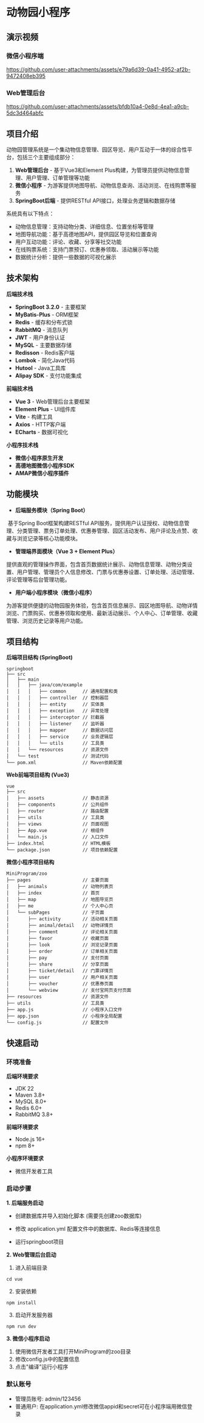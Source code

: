 # 动物园小程序

## 演示视频

### 微信小程序端

https://github.com/user-attachments/assets/e79a6d39-0a41-4952-af2b-9472408eb395

### Web管理后台

https://github.com/user-attachments/assets/bfdb10a4-0e8d-4ea1-a9cb-5dc3d464abfc


## 项目介绍

​		动物园管理系统是一个集动物信息管理、园区导览、用户互动于一体的综合性平台，包括三个主要组成部分：

1. **Web管理后台** - 基于Vue3和Element Plus构建，为管理员提供动物信息管理、用户管理、订单管理等功能
2. **微信小程序** - 为游客提供地图导航、动物信息查询、活动浏览、在线购票等服务
3. **SpringBoot后端** - 提供RESTful API接口，处理业务逻辑和数据存储

系统具有以下特点：

- 动物信息管理：支持动物分类、详细信息、位置坐标等管理
- 地图导航功能：基于高德地图API，提供园区导览和位置查询
- 用户互动功能：评论、收藏、分享等社交功能
- 在线购票系统：支持门票预订、优惠券领取、活动展示等功能
- 数据统计分析：提供一些数据的可视化展示

## 技术架构

**后端技术栈**

- **SpringBoot 3.2.0** - 主要框架
- **MyBatis-Plus** - ORM框架
- **Redis** - 缓存和分布式锁
- **RabbitMQ** - 消息队列
- **JWT** - 用户身份认证
- **MySQL** - 主要数据存储
- **Redisson** - Redis客户端
- **Lombok** - 简化Java代码
- **Hutool** - Java工具库
- **Alipay SDK** - 支付功能集成

**前端技术栈**

- **Vue 3** - Web管理后台主要框架
- **Element Plus** - UI组件库
- **Vite** - 构建工具
- **Axios** - HTTP客户端
- **ECharts** - 数据可视化

**小程序技术栈**

- **微信小程序原生开发**
- **高德地图微信小程序SDK**
- **AMAP微信小程序插件**

## 功能模块

- **后端服务模块（Spring Boot）** 

​		基于Spring Boot框架构建RESTful API服务，提供用户认证授权、动物信息管理、分类管理、票务订单处理、优惠券管理、园区活动发布、用户评论及点赞、收藏与浏览记录等核心功能模块。

- **管理端界面模块（Vue 3 + Element Plus）** 

​		提供直观的管理操作界面，包含首页数据统计展示、动物信息管理、动物分类设置、用户管理、管理员个人信息修改、门票与优惠券设置、订单处理、活动管理、评论管理等后台管理功能。

- **用户端小程序模块（微信小程序）** 

​		为游客提供便捷的动物园服务体验，包含首页信息展示、园区地图导航、动物详情浏览、门票购买、优惠券领取和使用、最新活动展示、个人中心、订单管理、收藏管理、浏览历史记录等用户功能。

## 项目结构

**后端项目结构 (SpringBoot)**

```
springboot
├── src
│   ├── main
│   │   ├── java/com/example
│   │   │   ├── common      // 通用配置和类
│   │   │   ├── controller  // 控制器层
│   │   │   ├── entity      // 实体类
│   │   │   ├── exception   // 异常处理
│   │   │   ├── interceptor // 拦截器
│   │   │   ├── listener    // 监听器
│   │   │   ├── mapper      // 数据访问层
│   │   │   ├── service     // 业务逻辑层
│   │   │   └── utils       // 工具类
│   │   └── resources       // 资源文件
│   └── test                // 测试代码
└── pom.xml                 // Maven依赖配置
```

**Web前端项目结构 (Vue3)**

```
vue
├── src
│   ├── assets              // 静态资源
│   ├── components          // 公共组件
│   ├── router              // 路由配置
│   ├── utils               // 工具类
│   ├── views               // 页面视图
│   ├── App.vue             // 根组件
│   └── main.js             // 入口文件
├── index.html              // HTML模板
└── package.json            // 项目依赖配置
```

**微信小程序项目结构**

```
MiniProgram/zoo
├── pages                   // 主要页面
│   ├── animals             // 动物列表页
│   ├── index               // 首页
│   ├── map                 // 地图导览页
│   ├── me                  // 个人中心页
│   └── subPages            // 子页面
│       ├── activity        // 活动相关页面
│       ├── animal/detail   // 动物详情页
│       ├── comment         // 评论相关页面
│       ├── favor           // 收藏页面
│       ├── look            // 浏览记录页面
│       ├── order           // 订单相关页面
│       ├── pay             // 支付页面
│       ├── share           // 分享页面
│       ├── ticket/detail   // 门票详情页
│       ├── user            // 用户相关页面
│       ├── voucher         // 优惠券页面
│       └── webview         // 支付宝网页支付页面
├── resources               // 资源文件
├── utils                   // 工具类
├── app.js                  // 小程序入口文件
├── app.json                // 小程序全局配置
└── config.js               // 配置文件
```

## 快速启动

### 环境准备

**后端环境要求**

- JDK 22
- Maven 3.8+
- MySQL 8.0+
- Redis 6.0+
- RabbitMQ 3.8+

**前端环境要求**

- Node.js 16+
- npm 8+

**小程序环境要求**

- 微信开发者工具

### 启动步骤

**1. 后端服务启动**

- 创建数据库并导入初始化脚本 (需要先创建zoo数据库)

- 修改 application.yml 配置文件中的数据库、Redis等连接信息

- 运行springboot项目

**2. Web管理后台启动**

1. 进入前端目录

```
cd vue
```

2. 安装依赖

```
npm install
```

3. 启动开发服务器

```
npm run dev
```

**3. 微信小程序启动**

1. 使用微信开发者工具打开MiniProgram的zoo目录
2. 修改config.js中的配置信息
3. 点击"编译"运行小程序

### 默认账号

- 管理员账号: admin/123456
- 普通用户: 在application.yml修改微信appid和secret可在小程序端用微信登录

